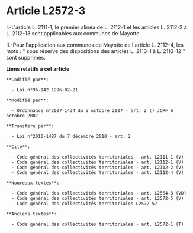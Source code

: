 # Article L2572-3

I.-L'article L. 2111-1, le premier alinéa de L. 2112-1 et les articles L. 2112-2 à L. 2112-13 sont applicables aux communes
de Mayotte. 

II.-Pour l'application aux communes de Mayotte de l'article L. 2112-4, les mots : " sous réserve des dispositions des
articles L. 2113-1 à L. 2113-12 " sont supprimés.

**Liens relatifs à cet article**

	**Codifié par**:

	  - Loi n°96-142 1996-02-21

	**Modifié par**:

	  - Ordonnance n°2007-1434 du 5 octobre 2007 - art. 2 () JORF 6 octobre 2007

	**Transféré par**:

	  - Loi n°2010-1487 du 7 décembre 2010 - art. 2

	**Cite**:

	  - Code général des collectivités territoriales - art. L2111-1 (V)
	  - Code général des collectivités territoriales - art. L2112-1 (V)
	  - Code général des collectivités territoriales - art. L2112-2 (V)
	  - Code général des collectivités territoriales - art. L2112-4 (V)

	**Nouveaux textes**:

	  - Code général des collectivités territoriales - art. L2564-3 (VD)
	  - Code général des collectivités territoriales - art. L2572-5 (V)
	  - Code général des collectivités territoriales L2572-57

	**Anciens textes**:

	  - Code général des collectivités territoriales - art. L2572-1 (T)
